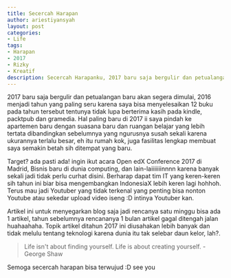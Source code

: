 ```yaml
---
title: Secercah Harapan
author: ariestiyansyah
layout: post
categories:
- Life
tags:
- Harapan
- 2017
- Rizky
- Kreatif
description: Secercah Harapanku, 2017 baru saja bergulir dan petualangan baru akan segera dimulai, 2016 menjadi tahun yang paling seru karena saya bisa menyelesaikan 12 buku pada tahun tersebut tentunya tidak lupa berterima kasih pada kindle, packtpub dan gramedia.
---
```


2017 baru saja bergulir dan petualangan baru akan segera dimulai, 2016 menjadi tahun yang paling seru karena saya bisa menyelesaikan 12 buku pada tahun tersebut tentunya tidak lupa berterima kasih pada kindle, packtpub dan gramedia. Hal paling baru di 2017 ii saya pindah ke apartemen baru dengan suasana baru dan ruangan belajar yang lebih tertata dibandingkan sebelumnya yang ngurusnya susah sekali karena ukurannya terlalu besar, eh itu rumah kok, juga fasilitas lengkap membuat saya semakin betah sih ditempat yang baru.

Target? ada pasti ada! ingin ikut acara Open edX Conference 2017 di Madrid, Bisnis baru di dunia computing, dan lain-laiiiiiiinnnn karena banyak sekali jadi tidak perlu curhat disini. Berharap dapat tim IT yang keren-keren sih tahun ini biar bisa mengembangkan IndonesiaX lebih keren lagi hohhoh. Terus mau jadi Youtuber yang tidak terkenal yang penting bisa nonton Youtube atau sekedar upload video iseng :D intinya Youtuber kan.

Artikel ini untuk menyegarkan blog saja jadi rencanya satu minggu bisa ada 1 artikel, tahun sebelumnya rencananya 1 bulan artikel gagal ditengah jalan huahaahaha. Topik artikel ditahun 2017 ini diusahakan lebih banyak dan tidak melulu tentang teknologi karena dunia itu tak selebar daun kelor, lah?. 

> Life isn't about finding yourself. Life is about creating yourself. - George Shaw

Semoga secercah harapan bisa terwujud :D see you